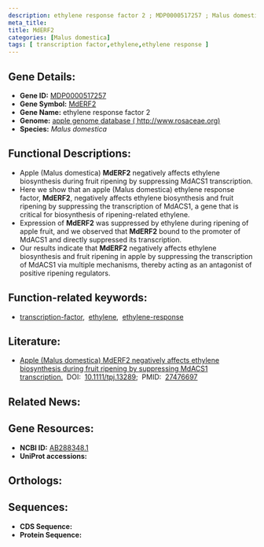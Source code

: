 ```yaml
---
description: ethylene response factor 2 ; MDP0000517257 ; Malus domestica
meta_title:
title: MdERF2
categories: [Malus domestica]
tags: [ transcription factor,ethylene,ethylene response ]
---
```


## Gene Details:
- **Gene ID:** [MDP0000517257]()
- **Gene Symbol:** <u>MdERF2</u>
- **Gene Name:** ethylene response factor 2
- **Genome:** [apple genome database ( http://www.rosaceae.org)]()
- **Species:** *Malus domestica*

## Functional Descriptions:
   - Apple (Malus domestica) **MdERF2** negatively affects ethylene biosynthesis during fruit ripening by suppressing MdACS1 transcription.
   - Here we show that an apple (Malus domestica) ethylene response factor, **MdERF2**, negatively affects ethylene biosynthesis and fruit ripening by suppressing the transcription of MdACS1, a gene that is critical for biosynthesis of ripening-related ethylene.
   - Expression of **MdERF2** was suppressed by ethylene during ripening of apple fruit, and we observed that **MdERF2** bound to the promoter of MdACS1 and directly suppressed its transcription.
   - Our results indicate that **MdERF2** negatively affects ethylene biosynthesis and fruit ripening in apple by suppressing the transcription of MdACS1 via multiple mechanisms, thereby acting as an antagonist of positive ripening regulators. 

## Function-related keywords:
   - [transcription-factor](/tags/transcription-factor/),&nbsp;&nbsp;[ethylene](/tags/ethylene/),&nbsp;&nbsp;[ethylene-response](/tags/ethylene-response/)

## Literature:
   - [Apple (Malus domestica) MdERF2 negatively affects ethylene biosynthesis during fruit ripening by suppressing MdACS1 transcription.](https://doi.org/10.1111/tpj.13289)&nbsp;&nbsp;DOI:&nbsp;&nbsp;[10.1111/tpj.13289](https://doi.org/10.1111/tpj.13289);&nbsp;&nbsp;PMID:&nbsp;&nbsp;[27476697](https://pubmed.ncbi.nlm.nih.gov/27476697/)

## Related News:

## Gene Resources:
- **NCBI ID:**  [AB288348.1](https://www.ncbi.nlm.nih.gov/gene/?term=AB288348.1)
- **UniProt accessions:**  [](https://www.uniprot.org/uniprotkb//entry)

## Orthologs:

## Sequences:
- **CDS Sequence:**
- **Protein Sequence:**
